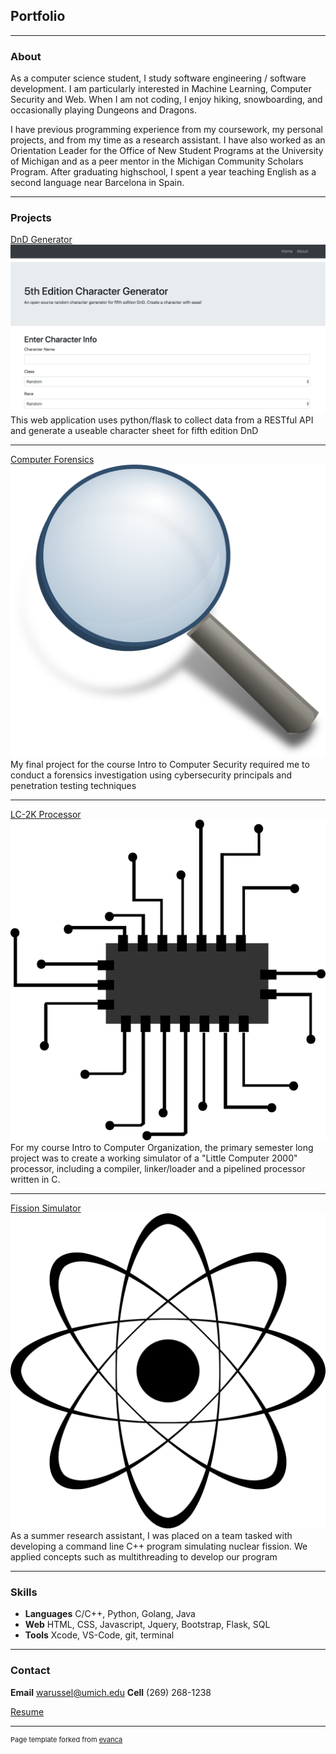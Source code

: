 ## Portfolio

---

### About

As a computer science student, I study software engineering / software development. I am particularly interested in Machine Learning, Computer Security and Web. When I am not coding, I enjoy hiking, snowboarding, and occasionally playing Dungeons and Dragons. 

I have previous programming experience from my coursework, my personal projects, and from my time as a research assistant. I have also worked as an Orientation Leader for the Office of New Student Programs at the University of Michigan and as a peer mentor in the Michigan Community Scholars Program. After graduating highschool, I spent a year teaching English as a second language near Barcelona in Spain. 

---

### Projects 

[DnD Generator](https://github.com/warussel/PC-generator)
<img src="images/DnD_Screenshot.png?raw=true"/>
This web application uses python/flask to collect data from a RESTful API and generate a useable character sheet for fifth edition DnD

---
[Computer Forensics](/forensics.md)
<img src="images/magnifying-glass.png?raw=true"/>
My final project for the course Intro to Computer Security required me to conduct a forensics investigation using cybersecurity principals and penetration testing techniques

---
[LC-2K Processor](/processor.md)
<img src="images/processor.png?raw=true"/>
For my course Intro to Computer Organization, the primary semester long project was to create a working simulator of a "Little Computer 2000" processor, including a compiler, linker/loader and a pipelined processor written in C. 

---
[Fission Simulator](/fission.md)
<img src="images/nucleus.png?raw=true"/>
As a summer research assistant, I was placed on a team tasked with developing a command line C++ program simulating nuclear fission. We applied concepts such as multithreading to develop our program

---

### Skills

- **Languages** C/C++, Python, Golang, Java
- **Web**       HTML, CSS, Javascript, Jquery, Bootstrap, Flask, SQL
- **Tools**     Xcode, VS-Code, git, terminal

---

### Contact

**Email**       warussel@umich.edu
**Cell**        (269) 268-1238

[Resume](pdf/Russell_William_Resume.pdf)

---
<p style="font-size:11px">Page template forked from <a href="https://github.com/evanca/quick-portfolio">evanca</a></p>
<!-- Remove above link if you don't want to attibute -->
